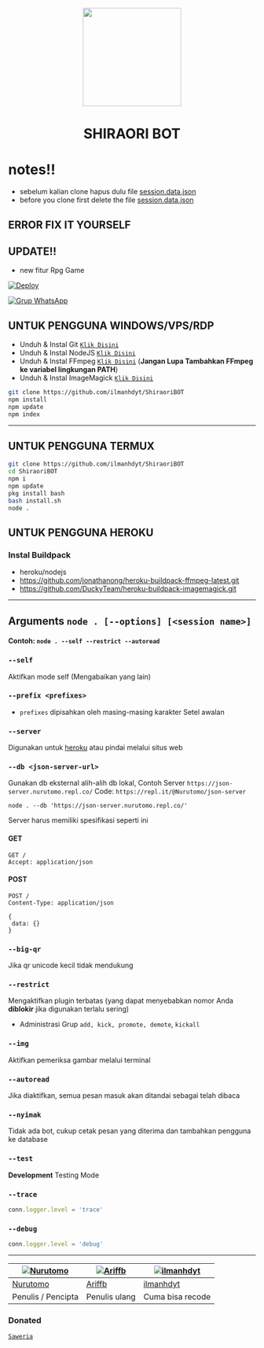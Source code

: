 <p align="center">
	<img src="https://media.giphy.com/media/Xr2km20NNBNqSN6iwu/giphy.gif" width="200" style="margin-left: auto;margin-right: auto;display: block;">
</p>
<h1 align="center">SHIRAORI BOT</h1>

# notes!!


* sebelum kalian clone hapus dulu file [session.data.json](https://github.com/ilmanhdyt/ShiraoriBOT/blob/main/session.data.json)
* before you clone first delete the file [session.data.json](https://github.com/ilmanhdyt/ShiraoriBOT/blob/main/session.data.json)


## ERROR FIX IT YOURSELF

## UPDATE!!
* new fitur Rpg Game

[![Deploy](https://www.herokucdn.com/deploy/button.svg)](https://heroku.com/deploy?template=https://github.com/ilmanhdyt/ShiraoriBOT)

[![Grup WhatsApp](https://img.shields.io/badge/GroupWhatsapp-25D366?style=for-the-badge&logo=whatsapp&logoColor=white)](https://chat.whatsapp.com/D7TmQm7UcfIBELBux19kIA)


## UNTUK PENGGUNA WINDOWS/VPS/RDP

* Unduh & Instal Git [`Klik Disini`](https://git-scm.com/downloads)
* Unduh & Instal NodeJS [`Klik Disini`](https://nodejs.org/en/download)
* Unduh & Instal FFmpeg [`Klik Disini`](https://ffmpeg.org/download.html) (**Jangan Lupa Tambahkan FFmpeg ke variabel lingkungan PATH**)
* Unduh & Instal ImageMagick [`Klik Disini`](https://imagemagick.org/script/download.php)

```bash
git clone https://github.com/ilmanhdyt/ShiraoriBOT
npm install
npm update
npm index
```

---------

## UNTUK PENGGUNA TERMUX
```bash
git clone https://github.com/ilmanhdyt/ShiraoriBOT
cd ShiraoriBOT
npm i
npm update
pkg install bash
bash install.sh
node .
```

## UNTUK PENGGUNA HEROKU

### Instal Buildpack
* heroku/nodejs
* https://github.com/jonathanong/heroku-buildpack-ffmpeg-latest.git
* https://github.com/DuckyTeam/heroku-buildpack-imagemagick.git

---------

## Arguments `node . [--options] [<session name>]`

#### Contoh: `node . --self --restrict --autoread`

### `--self`

Aktifkan mode self (Mengabaikan yang lain)

### `--prefix <prefixes>`

* `prefixes` dipisahkan oleh masing-masing karakter
Setel awalan

### `--server`

Digunakan untuk [heroku](https://heroku.com/) atau pindai melalui situs web

### `--db <json-server-url>`

Gunakan db eksternal alih-alih db lokal, 
Contoh Server `https://json-server.nurutomo.repl.co/`
Code: `https://repl.it/@Nurutomo/json-server`

`node . --db 'https://json-server.nurutomo.repl.co/'`

Server harus memiliki spesifikasi seperti ini

#### GET

```http
GET /
Accept: application/json
```

#### POST

```http
POST /
Content-Type: application/json

{
 data: {}
}
```

### `--big-qr`

Jika qr unicode kecil tidak mendukung

### `--restrict`

Mengaktifkan plugin terbatas (yang dapat menyebabkan nomor Anda **diblokir** jika digunakan terlalu sering)

* Administrasi Grup `add, kick, promote, demote`, `kickall`

### `--img`

Aktifkan pemeriksa gambar melalui terminal

### `--autoread`

Jika diaktifkan, semua pesan masuk akan ditandai sebagai telah dibaca

### `--nyimak`

Tidak ada bot, cukup cetak pesan yang diterima dan tambahkan pengguna ke database

### `--test`

**Development** Testing Mode

### `--trace`

```js
conn.logger.level = 'trace'
```

### `--debug`

```js
conn.logger.level = 'debug'
```

---------

 [![Nurutomo](https://github.com/Nurutomo.png?size=100)](https://github.com/Nurutomo) | [![Ariffb](https://github.com/ariffb25.png?size=100)](https://github.com/ariffb25) | [![ilmanhdyt](https://github.com/ilmanhdyt.png?size=100)](https://github.com/ilmanhdyt)
----|----|----
[Nurutomo](https://github.com/Nurutomo) | [Ariffb](https://github.com/ariffb25) | [ilmanhdyt](https://github.com/ilmanhdyt)
 Penulis / Pencipta | Penulis ulang | Cuma bisa recode
 

### Donated

[`Saweria`](https://saweria.co/ilmanhdyt)
